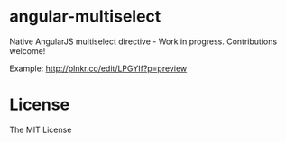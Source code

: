 angular-multiselect
===================

Native AngularJS multiselect directive - Work in progress. Contributions welcome!

Example: http://plnkr.co/edit/LPGYIf?p=preview

License
=======
The MIT License

